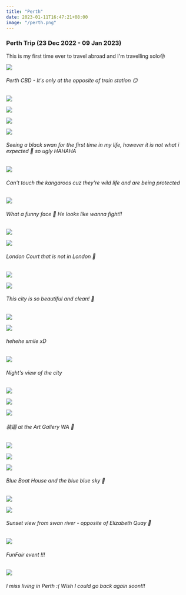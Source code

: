 ```yaml
---
title: "Perth"
date: 2023-01-11T16:47:21+08:00
image: "/perth.png"
---
```


### Perth Trip (23 Dec 2022 - 09 Jan 2023)
This is my first time ever to travel abroad and I'm travelling solo😝 

![](/cbd.jpg)
###### Perth CBD - It's only at the opposite of train station 😏

![](/building.jpg)  

![](/street7.JPG)

![](/play.JPG)

![](/swan.jpg)  
###### Seeing a black swan for the first time in my life, however it is not what i expected 🥲 so ugly HAHAHA

![](/kgroo2.jpg)
###### Can't touch the kangaroos cuz they're wild life and are being protected

![](/kgroo.jpg) 
###### What a funny face 🤔 He looks like wanna fight!! 

![](/kgroo3.JPG)
 
![](/london.jpg)
###### London Court that is not in London 🤪

![](/london2.jpg)

![](/street.jpg)
###### This city is so beautiful and clean! 🥰

![](/street5.JPG)

![](/me5.JPG)
###### hehehe smile xD

![](/street2.jpg)
###### Night's view of the city
![](/street3.jpg)

![](/street4.jpg)

![](/art.jpg)
###### 装逼 at the Art Gallery WA 🤣

![](/tree.jpg)

![](/tree2.JPG)

![](/boat2.JPG)
###### Blue Boat House and the blue blue sky 💓

![](/me2.JPG)

![](/sunset.JPG)
###### Sunset view from swan river - opposite of Elizabeth Quay 🌅

![](/play2.JPG)
###### FunFair event !!!

![](/street6.JPG)
###### I miss living in Perth :( Wish I could go back again soon!!!
